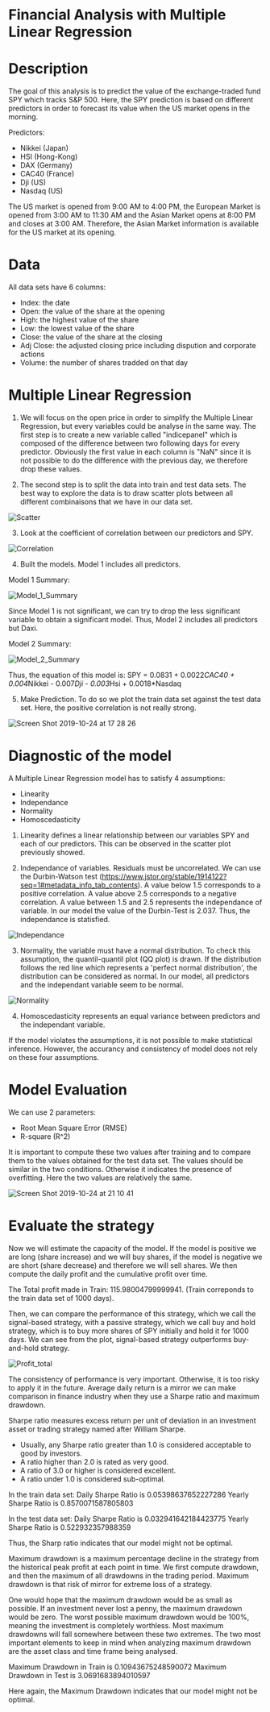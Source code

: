 # Financial Analysis with Multiple Linear Regression
# Description

The goal of this analysis is to predict the value of the exchange-traded fund SPY which tracks S&P 500. Here, the SPY prediction is based on different predictors in order to forecast its value when the US market opens in the morning. 

Predictors:

- Nikkei (Japan)
- HSI (Hong-Kong)
- DAX (Germany)
- CAC40 (France)
- Dji (US)
- Nasdaq (US)

The US market  is opened from 9:00 AM to 4:00 PM, the European Market is opened from 3:00 AM to 11:30 AM and the Asian Market opens at 8:00 PM and closes at 3:00 AM. Therefore, the Asian Market information is available for the US market at its opening. 

# Data

All data sets have 6 columns:

- Index: the date
- Open: the value of the share at the opening
- High: the highest value of the share
- Low: the lowest value of the share
- Close: the value of the share at the closing
- Adj Close: the adjusted closing price including dispution and corporate actions 
- Volume: the number of shares tradded on that day

# Multiple Linear Regression

1) We will focus on the open price in order to simplify the Multiple Linear Regression, but every variables could be analyse in the same way. 
The first step is to create a new variable called "indicepanel" which is composed of the difference between two following days for every predictor. Obviously the first value in each column is "NaN" since it is not possible to do the difference with the previous day, we therefore drop these values. 

2) The second step is to split the data into train and test data sets. The best way to explore the data is to draw scatter plots between all different combinaisons that we have in our data set. 

![Scatter](https://user-images.githubusercontent.com/55028120/67499099-673bee00-f678-11e9-8bcb-ba97392d9ee4.png)


3) Look at the coefficient of correlation between our predictors and SPY. 

![Correlation](https://user-images.githubusercontent.com/55028120/67499982-e120a700-f679-11e9-9fc2-00f9e8162fb5.png)

4) Built the models. Model 1 includes all predictors.

Model 1 Summary:

![Model_1_Summary](https://user-images.githubusercontent.com/55028120/67503304-4d51d980-f67f-11e9-94fa-4eb6ad003d9f.png)

Since Model 1 is not significant, we can try to drop the less significant variable to obtain a significant model. Thus, Model 2 includes all predictors but Daxi.

Model 2 Summary:

![Model_2_Summary](https://user-images.githubusercontent.com/55028120/67517770-39b46c00-f69b-11e9-9c67-fbfcc927d6d6.png)


Thus, the equation of this model is: SPY = 0.0831 + 0.0022*CAC40 + 0.004*Nikkei - 0.007*Dji - 0.003*Hsi + 0.0018*Nasdaq

5) Make Prediction. To do so we plot the train data set against the test data set. Here, the positive correlation is not really strong. 

![Screen Shot 2019-10-24 at 17 28 26](https://user-images.githubusercontent.com/55028120/67505753-bfc4b880-f683-11e9-8e64-769e59a831af.png)


# Diagnostic of the model

A Multiple Linear Regression model has to satisfy 4 assumptions:

- Linearity
- Independance
- Normality
- Homoscedasticity

1) Linearity defines a linear relationship between our variables SPY and each of our predictors. This can be observed in the scatter plot previously showed. 

2) Independance of variables. Residuals must be uncorrelated. We can use the Durbin-Watson test (https://www.jstor.org/stable/1914122?seq=1#metadata_info_tab_contents). A value below 1.5 corresponds to a positive correlation. A value above 2.5 corresponds to a negative correlation. A value between 1.5 and 2.5 represents the independance of variable. In our model the value of the Durbin-Test is 2.037. Thus, the independance is statisfied. 

![Independance](https://user-images.githubusercontent.com/55028120/67507941-e389fd80-f687-11e9-819b-f53b46864d03.png)

3) Normality, the variable must have a normal distribution. To check this assumption, the quantil-quantil plot (QQ plot) is drawn. If the distribution follows the red line which represents a 'perfect normal distribution', the distribution can be considered as normal. In our model, all predictors and the independant variable seem to be normal.

![Normality](https://user-images.githubusercontent.com/55028120/67519355-9b2a0a00-f69e-11e9-973d-0d16b350b64c.png)


4) Homoscedasticity represents an equal variance between predictors and the independant variable.

If the model violates the assumptions, it is not possible to make statistical inference. However, the accurancy and consistency of model does not rely on these four assumptions.

# Model Evaluation

We can use 2 parameters:
- Root Mean Square Error (RMSE) 
- R-square (R^2)

It is important to compute these two values after training and to compare them to the values obtained for the test data set. The values should be similar in the two conditions. Otherwise it indicates the presence of overfitting. Here the two values are relatively the same.

![Screen Shot 2019-10-24 at 21 10 41](https://user-images.githubusercontent.com/55028120/67521450-d0385b80-f6a2-11e9-8c19-274c7f6ab6c7.png)

# Evaluate the strategy

Now we will estimate the capacity of the model. If the model is positive we are long (share increase) and we will buy shares, if the model is negative we are short (share decrease) and therefore we will sell shares. We then compute the daily profit and the cumulative profit over time. 

The Total profit made in Train:  115.98004799999941. (Train correponds to the train data set of 1000 days). 

Then, we can compare the performance of this strategy, which we call the signal-based strategy, with a passive strategy, which we call buy and hold strategy, which is to buy more shares of SPY initially and hold it for 1000 days. We can see from the plot, signal-based strategy outperforms buy-and-hold strategy. 

![Profit_total](https://user-images.githubusercontent.com/55028120/67523779-42ab3a80-f6a7-11e9-86eb-e30e28aff003.png)

The consistency of performance is very important. Otherwise, it is too risky to apply it in the future. Average daily return is a mirror we can make comparison in finance industry when they use a Sharpe ratio and maximum drawdown.

Sharpe ratio measures excess return per unit of deviation in an investment asset or trading strategy named after William Sharpe. 

- Usually, any Sharpe ratio greater than 1.0 is considered acceptable to good by investors.
- A ratio higher than 2.0 is rated as very good.
- A ratio of 3.0 or higher is considered excellent.
- A ratio under 1.0 is considered sub-optimal.

In the train data set:
Daily Sharpe Ratio is  0.05398637652227286
Yearly Sharpe Ratio is  0.8570071587805803

In the test data set:
Daily Sharpe Ratio is  0.032941642184423775
Yearly Sharpe Ratio is  0.522932357988359

Thus, the Sharp ratio indicates that our model might not be optimal. 

Maximum drawdown is a maximum percentage decline in the strategy from the historical peak profit at each point in time. We first compute drawdown, and then the maximum of all drawdowns in the trading period. Maximum drawdown is that risk of mirror for extreme loss of a strategy. 

One would hope that the maximum drawdown would be as small as possible. If an investment never lost a penny, the maximum drawdown would be zero. The worst possible maximum drawdown would be 100%, meaning the investment is completely worthless. Most maximum drawdowns will fall somewhere between these two extremes. The two most important elements to keep in mind when analyzing maximum drawdown are the asset class and time frame being analysed.

Maximum Drawdown in Train is  0.10943675248590072
Maximum Drawdown in Test is  3.0691683894010597

Here again, the Maximum Drawdown indicates that our model might not be optimal. 
